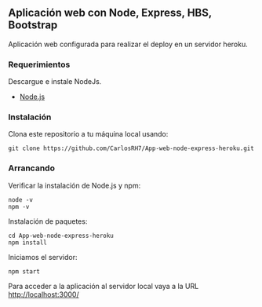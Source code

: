 ## Aplicación web con Node, Express, HBS, Bootstrap

Aplicación web configurada para realizar el deploy en un servidor heroku.

### Requerimientos

Descargue e instale NodeJs.
+ [Node.js](https://nodejs.org/es/)

### Instalación

Clona este repositorio a tu máquina local usando:

	git clone https://github.com/CarlosRH7/App-web-node-express-heroku.git

### Arrancando

Verificar la instalación de Node.js y npm:

```
node -v
npm -v
```

Instalación de paquetes: 

```
cd App-web-node-express-heroku
npm install
```

Iniciamos el servidor:
```
npm start
```

Para acceder a la aplicación al servidor local vaya a la URL [http://localhost:3000/](http://localhost:3000/)
